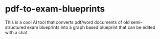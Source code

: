 # pdf-to-exam-blueprints
This is a cool AI tool that converts pdf/word documents of old semi-structured exam blueprints into a graph based blueprint that can be edited with a chat 

